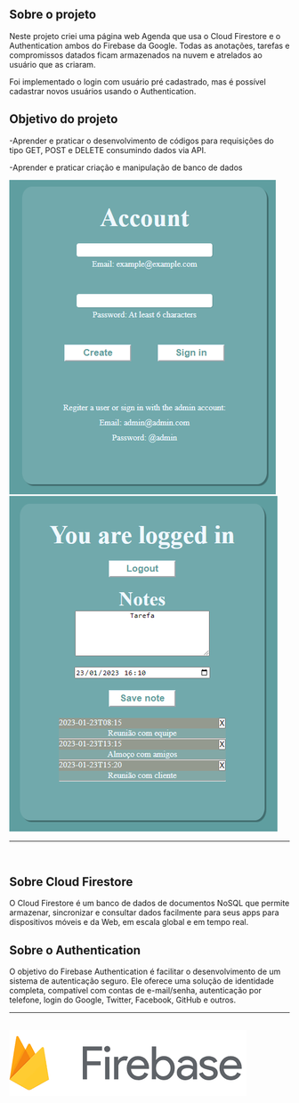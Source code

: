 ## Sobre o projeto
Neste projeto criei uma página web Agenda que usa o Cloud Firestore e o Authentication ambos do Firebase da Google. Todas as anotações, tarefas e compromissos datados ficam armazenados na nuvem e atrelados ao usuário que as criaram.

Foi implementado o login com usuário pré cadastrado, mas é possível cadastrar novos usuários usando o Authentication.

## Objetivo do projeto
-Aprender e praticar o desenvolvimento de códigos para requisições do tipo GET, POST e DELETE consumindo dados via API.

-Aprender e praticar criação e manipulação de banco de dados

<img src='./agenda1.PNG' heigth=80em >
<img src='./agenda2.png' heigth=80em >

<br>
<hr><br>

## Sobre Cloud Firestore
O Cloud Firestore é um banco de dados de documentos NoSQL que permite armazenar, sincronizar e consultar dados facilmente para seus apps para dispositivos móveis e da Web, em escala global e em tempo real.


## Sobre o Authentication
O objetivo do Firebase Authentication é facilitar o desenvolvimento de um sistema de autenticação seguro. Ele oferece uma solução de identidade completa, compatível com contas de e-mail/senha, autenticação por telefone, login do Google, Twitter, Facebook, GitHub e outros.

<hr><br>
<a href='https://firebase.google.com/docs/database'><img src='./logo.png' heigth=80em ></a>

